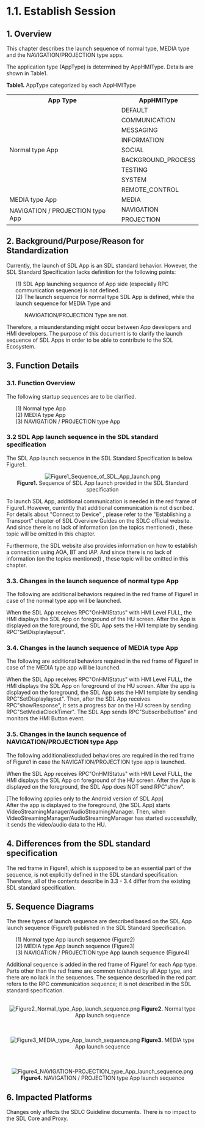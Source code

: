 # 1.1. Establish Session

## 1. Overview
This chapter describes the launch sequence of normal type, MEDIA type and the NAVIGATION/PROJECTION type apps.

The application type (AppType) is determined by AppHMIType.
Details are shown in Table1.

**Table1.** AppType categorized by each AppHMIType
<table>
  <tr>
    <th align="center"> App Type </th>
    <th align="center"> AppHMIType </th>
  </tr>
  <tr>
     <td align="left" rowspan="9"> Normal type App </td>
     <td align="left"> DEFAULT </td>
  </tr>
  <tr>
     <td align="left"> COMMUNICATION </td>
  </tr>
  <tr>
     <td align="left"> MESSAGING </td>
  </tr>
  <tr>
     <td align="left"> INFORMATION </td>
  </tr>
  <tr>
     <td align="left"> SOCIAL </td>
  </tr>
  <tr>
     <td align="left"> BACKGROUND_PROCESS </td>
  </tr>
  <tr>
     <td align="left"> TESTING </td>
  </tr>
  <tr>
     <td align="left"> SYSTEM </td>
  </tr>
  <tr>
     <td align="left"> REMOTE_CONTROL </td>
  </tr>
  <tr>
     <td align="left"> MEDIA type App </td>
     <td align="left"> MEDIA </td>
  </tr>
  <tr>
     <td align="left" rowspan = "2"> NAVIGATION / PROJECTION type App </td>
     <td align="left"> NAVIGATION </td>
  </tr>
  <tr>
     <td align="left"> PROJECTION </td>
  </tr>
</table>

## 2. Background/Purpose/Reason for Standardization
Currently, the launch of SDL App is an SDL standard behavior.
However, the SDL Standard Specification lacks definition for the following points:
<ol>
  (1) SDL App launching sequence of App side (especially RPC communication sequence) is not defined.<br>
  (2) The launch sequence for normal type SDL App is defined, while the launch sequence for MEDIA Type and <ol>NAVIGATION/PROJECTION Type are not.</ol>
</ol>
Therefore, a misunderstanding might occur between App developers and HMI developers.
The purpose of this document is to clarify the launch sequence of SDL Apps in order to be able to contribute to the SDL Ecosystem.

## 3. Function Details
### 3.1. Function Overview
The following startup sequences are to be clarified.
<ol>
  (1) Normal type App<br>
  (2) MEDIA type App<br>
  (3) NAVIGATION / PROJECTION type App<br>
</ol>


### 3.2 SDL App launch sequence in the SDL standard specification
The SDL App launch sequence in the SDL Standard Specification is below Figure1.

<div align="center">

![Figure1_Sequence_of_SDL_App_launch.png](./assets/Figure1_Sequence_of_SDL_App_launch.png)<br>
<b>Figure1.</b> Sequence of SDL App launch provided in the SDL Standard specification

</div>

To launch SDL App, additional communication is needed in the red frame of Figure1. However, currently that additional communication is not discribed.
For details about "Connect to Device" , please refer to the "Establishing a Transport" chapter of SDL Overview Guides on the SDLC official website.
And since there is no lack of information (on the topics mentioned) , these topic will be omitted in this chapter.

Furthermore, the SDL website also provides information on how to establish a connection using AOA, BT and iAP. 
And since there is no lack of information (on the topics mentioned) , these topic will be omitted in this chapter.


### 3.3. Changes in the launch sequence of normal type App
The following are additional behaviors required in the red frame of Figure1 in case of the normal type app will be launched.

  When the SDL App receives RPC"OnHMIStatus" with HMI Level FULL, the HMI displays the SDL App on foreground of the HU screen.
  After the App is displayed on the foreground, the SDL App sets the HMI template by sending RPC"SetDisplaylayout". 


### 3.4. Changes in the launch sequence of MEDIA type App
The following are additional behaviors required in the red frame of Figure1 in case of the MEDIA type app will be launched.

 When the SDL App receives RPC"OnHMIStatus" with HMI Level FULL, the HMI displays the SDL App on foreground of the HU screen.
  After the app is displayed on the foreground, the SDL App sets the HMI template by sending RPC"SetDisplaylayout".
  Then, after the SDL App receives RPC"showResponse", it sets a progress bar on the HU screen by sending RPC"SetMediaClockTimer".
  The SDL App sends RPC"SubscribeButton" and monitors the HMI Button event.

### 3.5. Changes in the launch sequence of NAVIGATION/PROJECTION type App
The following additional/excluded behaviores are required in the red frame of Figure1 in case the NAVIGATION/PROJECTION type app is launched.

  When the SDL App receives RPC"OnHMIStatus" with HMI Level FULL, the HMI displays the SDL App on foreground of the HU screen.
  After the App is displayed on the foreground, the SDL App does NOT send RPC"show".

 [The following applies only to the Android version of SDL App]<br>
  After the app is displayed to the foreground, (the SDL App) starts VideoStreamingManager/AudioStreamingManager.
  Then, when VideoStreamingManager/AudioStreamingManager has started successfully, it sends the video/audio data to the HU.


## 4. Differences from the SDL standard specification
The red frame in Figure1, which is supposed to be an essential part of the sequence, is not explicitly defined in the SDL standard specification.
Therefore, all of the contents describe in 3.3 - 3.4 differ from the existing SDL standard specification.


## 5. Sequence Diagrams
The three types of launch sequence are described based on the SDL App launch sequence (Figure1) published in the SDL Standard Specification.
<ol>
  (1) Normal type App launch sequence (Figure2)<br>
  (2) MEDIA type App launch sequence (Figure3)<br>
  (3) NAVIGATION / PROJECTION type App launch sequence (Figure4)<br>
</ol>
Additional sequence is added in the red frame of Figure1 for each App type.
Parts other than the red frame are common to/shared by all App type, and there are no lack in the sequences.
The sequence described in the red part refers to the RPC communication sequence; it is not described in the SDL standard specification.
<br>
<br>

<div align="center">

![Figure2_Normal_type_App_launch_sequence.png](./assets/Figure2_Normal_type_App_launch_sequence.png)
<b>Figure2.</b> Normal type App launch sequence
<br>
<br>
<br>

![Figure3_MEDIA_type_App_launch_sequence.png](./assets/Figure3_MEDIA_type_App_launch_sequence.png)
<b>Figure3.</b> MEDIA type App launch sequence
<br>
<br>
<br>

![Figure4_NAVIGATION-PROJECTION_type_App_launch_sequence.png](./assets/Figure4_NAVIGATION-PROJECTION_type_App_launch_sequence.png)
<b>Figure4.</b> NAVIGATION / PROJECTION type App launch sequence

</div>

## 6. Impacted Platforms
Changes only affects the SDLC Guideline documents.
There is no impact to the SDL Core and Proxy.

